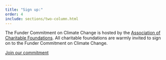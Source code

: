 ```yaml
---
title: "Sign up:"
order: 4
include: sections/two-column.html
---
```

The Funder Commitment on Climate Change is hosted by the [Association of Charitable Foundations](https://www.acf.org.uk/). All charitable foundations are warmly invited to sign on to the Funder Commitment on Climate Change.

[Join our commitment](https://forms.gle/tB3vjJf3vdLT2VXE7)